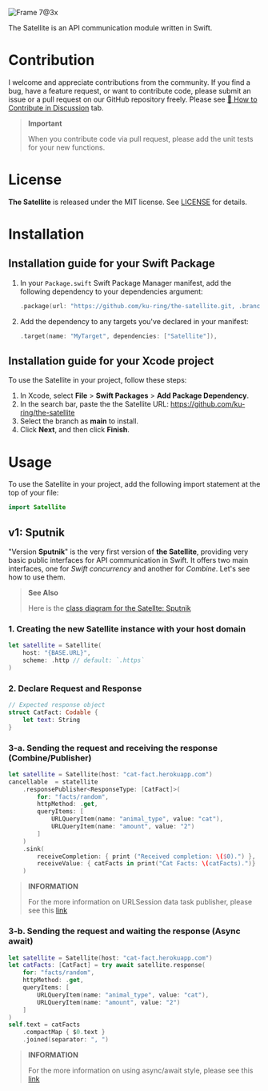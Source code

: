 ![Frame 7@3x](https://user-images.githubusercontent.com/53814741/231978905-e0540fc8-1ea9-4beb-b088-357778092e66.png)

The Satellite is an API communication module written in Swift.

# Contribution

I welcome and appreciate contributions from the community. If you find a bug, have a feature request, or want to contribute code, please submit an issue or a pull request on our GitHub repository freely.
Please see [💪 How to Contribute in Discussion](https://github.com/ku-ring/the-satellite/discussions/2) tab.

> **Important**
>
> When you contribute code via pull request, please add the unit tests for your new functions.

# License
**The Satellite** is released under the MIT license. See [LICENSE](https://github.com/ku-ring/the-satellite/blob/main/LICENSE) for details.

# Installation

## Installation guide for your Swift Package
1. In your `Package.swift` Swift Package Manager manifest, add the following dependency to your dependencies argument:
    ```swift
    .package(url: "https://github.com/ku-ring/the-satellite.git, .branch("main")),
    ```
2. Add the dependency to any targets you've declared in your manifest:
    ```swift
    .target(name: "MyTarget", dependencies: ["Satellite"]),
    ```

## Installation guide for your Xcode project
To use the Satellite in your project, follow these steps:

1. In Xcode, select **File** > **Swift Packages** > **Add Package Dependency**.
2. In the search bar, paste the the Satellite URL: https://github.com/ku-ring/the-satellite
3. Select the branch as **main** to install.
4. Click **Next**, and then click **Finish**.

# Usage

To use the Satellite in your project, add the following import statement at the top of your file:

```swift
import Satellite
```

## v1: Sputnik

"Version **Sputnik**" is the very first version of **the Satellite**, providing very basic public interfaces for API communication in Swift. It offers two main interfaces, one for *Swift concurrency* and another for *Combine*. Let's see how to use them.

> **See Also**
>
> Here is the [class diagram for the Satellte: Sputnik](https://user-images.githubusercontent.com/53814741/232882550-3c0a5efd-0742-4f3b-bbeb-0598012d07d8.png)

### 1. Creating the new Satellite instance with your host domain
```swift
let satellite = Satellite(
    host: "{BASE.URL}",
    scheme: .http // default: `.https`
)
```

### 2. Declare Request and Response
```swift
// Expected response object
struct CatFact: Codable {
    let text: String
}
```

### 3-a. Sending the request and receiving the response (Combine/Publisher)
```swift
let satellite = Satellite(host: "cat-fact.herokuapp.com")
cancellable  = statellite
    .responsePublisher<ResponseType: [CatFact]>(
        for: "facts/random",
        httpMethod: .get,
        queryItems: [
            URLQueryItem(name: "animal_type", value: "cat"),
            URLQueryItem(name: "amount", value: "2")
        ]
    )
    .sink(
        receiveCompletion: { print ("Received completion: \($0).") },
        receiveValue: { catFacts in print("Cat Facts: \(catFacts).")}
    )
```

> **INFORMATION** 
>
> For the more information on URLSession data task publisher, please see this [link](https://developer.apple.com/documentation/foundation/urlsession/processing_url_session_data_task_results_with_combine)

### 3-b. Sending the request and waiting the response (Async await)
```swift
let satellite = Satellite(host: "cat-fact.herokuapp.com")
let catFacts: [CatFact] = try await satellite.response(
    for: "facts/random",
    httpMethod: .get,
    queryItems: [
        URLQueryItem(name: "animal_type", value: "cat"),
        URLQueryItem(name: "amount", value: "2")
    ]
)
self.text = catFacts
    .compactMap { $0.text }
    .joined(separator: ", ")
```

> **INFORMATION** 
> 
> For the more information on using async/await style, please see this [link](https://developer.apple.com/documentation/swift/updating_an_app_to_use_swift_concurrency)
